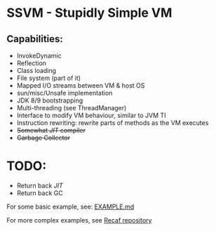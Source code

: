 # SSVM - Stupidly Simple VM

## Capabilities:
  - InvokeDynamic
  - Reflection
  - Class loading
  - File system (part of it)
  - Mapped I/O streams between VM & host OS
  - sun/misc/Unsafe implementation
  - JDK 8/9 bootstrapping
  - Multi-threading (see ThreadManager)
  - Interface to modify VM behaviour, similar to JVM TI
  - Instruction rewriting: rewrite parts of methods as the VM executes
  - ~~Somewhat *JIT* compiler~~
  - ~~Garbage Collector~~

# TODO:
  - Return back *JIT*
  - Return back GC

For some basic example, see: [EXAMPLE.md](EXAMPLE.md)

For more complex examples, see [Recaf repository](https://github.com/Col-E/Recaf/tree/dev3/recaf-core/src/main/java/me/coley/recaf/ssvm)